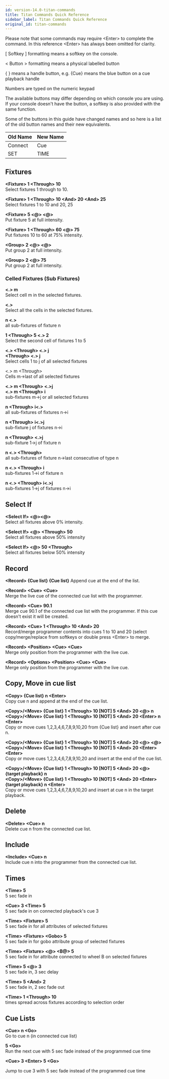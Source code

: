 ```yaml
---
id: version-14.0-titan-commands
title: Titan Commands Quick Reference
sidebar_label: Titan Commands Quick Reference
original_id: titan-commands
---
```


Please note that some commands may require \<Enter\> to complete the
command. In this reference \<Enter\> has always been omitted for
clarity.

\[ Softkey \] formatting means a softkey on the console.

\< Button \> formatting means a physical labelled button

{ } means a handle button, e.g. {Cue} means the blue button on a cue
playback handle

Numbers are typed on the numeric keypad

The available buttons may differ depending on which console you are
using. If your console doesn't have the button, a softkey is also
provided with the same function.

Some of the buttons in this guide have changed names and so here is a
list of the old button names and their new equivalents.


  Old Name |  New Name
  ---------|----------
  Connect  |  Cue
  SET      |  TIME

Fixtures
--------

**\<Fixture\> 1 \<Through\> 10**\
Select fixtures 1 through to 10.

**\<Fixture\> 1 \<Through\> 10 \<And\> 20 \<And\> 25**\
Select fixtures 1 to 10 and 20, 25

**\<Fixture\> 5 \<@\> \<@\>**\
Put fixture 5 at full intensity.

**\<Fixture\> 1 \<Through\> 60 \<@\> 75**\
Put fixtures 10 to 60 at 75% intensity.

**\<Group\> 2 \<@\> \<@\>**\
Put group 2 at full intensity.

**\<Group\> 2 \<@\> 75**\
Put group 2 at full intensity.

### Celled Fixtures (Sub Fixtures)

**\<.\> m**\
Select cell m in the selected fixtures.

**\<.\>**\
Select all the cells in the selected fixtures.

**n \<.\>**\
all sub-fixtures of fixture n

**1 \<Through\> 5 \<.\> 2**\
Select the second cell of fixtures 1 to 5

**\<.\> \<Through\> \<.\> j**\
**\<Through\> \<.\> j**\
Select cells 1 to j of all selected fixtures

\<.\> m \<Through\>\
Cells m-\>last of all selected fixtures

**\<.\> m \<Through\> \<.\>j**\
**\<.\> m \<Through\> i**\
sub-fixtures m-\>j or all selected fixtures

**n \<Through\> i\<.\>**\
all sub-fixtures of fixtures n-\>i

**n \<Through\> i\<.\>j**\
sub-fixture j of fixtures n-\>i

**n \<Through\> \<.\>j**\
sub-fixture 1-\>j of fixture n

**n \<.\> \<Through\>**\
all sub-fixtures of fixture n-\>last consecutive of type n

**n \<.\> \<Through\> i**\
sub-fixtures 1-\>i of fixture n

**n \<.\> \<Through\> i\<.\>j**\
sub-fixtures 1-\>j of fixtures n-\>i

Select If
---------

**\<Select If\> \<@\>\<@\>**\
Select all fixtures above 0% intensity.

**\<Select If\> \<@\> \<Through\> 50**\
Select all fixtures above 50% intensity

**\<Select If\> \<@\> 50 \<Through\>**\
Select all fixtures below 50% intensity

Record
------

**\<Record\> {Cue list} {Cue list}**
Append cue at the end of the list.

**\<Record\> \<Cue\> \<Cue\>**\
Merge the live cue  of the connected cue list with the programmer.

**\<Record\> \<Cue\> 90.1**\
Merge cue 90.1 of the connected cue list with the programmer. If this cue doesn't exist it will be created.

**\<Record\> \<Cue\> 1 \<Through\> 10 \<And\> 20**\
Record/merge programmer contents into cues 1 to 10 and 20 (select  copy/merge/replace from softkeys or double press \<Enter\> to merge.

**\<Record\> \<Position\> \<Cue\> \<Cue\>**\
Merge only position from the programmer with the live cue.

**\<Record\> \<Options\> \<Position\> \<Cue\> \<Cue\>**\
Merge only position from the programmer with the live cue.

Copy, Move in cue list
----------------------

**\<Copy\> {Cue list} n \<Enter\>**\
Copy cue n and append at the end of the cue list.

**\<Copy\>/\<Move\> {Cue list} 1 \<Through\> 10 \[NOT\] 5 \<And\> 20 \<@\>
n**\
**\<Copy\>/\<Move\> {Cue list} 1 \<Through\> 10 \[NOT\] 5 \<And\> 20
\<Enter\> n \<Enter\>**\
Copy or move cues 1,2,3,4,6,7,8,9,10,20 from {Cue list} and insert after cue n.

**\<Copy\>/\<Move\> {Cue list} 1 \<Through\> 10 \[NOT\] 5 \<And\> 20 \<@\>
\<@\>**\
**\<Copy\>/\<Move\> {Cue list} 1 \<Through\> 10 \[NOT\] 5 \<And\> 20
\<Enter\> \<Enter\>**\
Copy or move cues 1,2,3,4,6,7,8,9,10,20 and insert at the end of the cue
list.

**\<Copy\>/\<Move\> {Cue list} 1 \<Through\> 10 \[NOT\] 5 \<And\> 20 \<@\>
{target playback} n**\
**\<Copy\>/\<Move\> {Cue list} 1 \<Through\> 10 \[NOT\] 5 \<And\> 20
\<Enter\> {target playback} n \<Enter\>**\
Copy or move cues 1,2,3,4,6,7,8,9,10,20 and insert at cue n in the
target playback.

Delete
------

**\<Delete\> \<Cue\> n**\
Delete cue n from the connected cue list.

Include
-------

**\<Include\> \<Cue\> n**\
Include cue n into the programmer from the connected cue list.

Times
-----

**\<Time\> 5**\
5 sec fade in

**\<Cue\> 3 \<Time\> 5**\
5 sec fade in on connected playback\'s cue 3

**\<Time\> \<Fixture\> 5**\
5 sec fade in for all attributes of selected fixtures

**\<Time\> \<Fixture\> \<Gobo\> 5**\
5 sec fade in for gobo attribute group of selected fixtures

**\<Time\> \<Fixture\> \<@\> \<B@\> 5**\
5 sec fade in for attribute connected to wheel B on selected fixtures

**\<Time\> 5 \<@\> 3**\
5 sec fade in, 3 sec delay

**\<Time\> 5 \<And\> 2**\
5 sec fade in, 2 sec fade out

**\<Time\> 1 \<Through\> 10**\
times spread across fixtures according to selection order

Cue Lists
---------

**\<Cue\> n \<Go\>**\
Go to cue n (in connected cue list)

**5 \<Go\>**\
Run the next cue with 5 sec fade instead of the programmed cue time

**\<Cue\> 3 \<Enter\> 5 \<Go\>**

Jump to cue 3 with 5 sec fade instead of the programmed cue time
